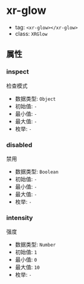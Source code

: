 
# xr-glow

- tag: `<xr-glow></xr-glow>`
- class: `XRGlow`

## 属性


### inspect

检查模式

- 数据类型: `Object`
- 初始值: `-`
- 最小值: `-`
- 最大值: `-`
- 枚举: `-`


  

### disabled

禁用

- 数据类型: `Boolean`
- 初始值: `-`
- 最小值: `-`
- 最大值: `-`
- 枚举: `-`


  

### intensity

强度

- 数据类型: `Number`
- 初始值: `1`
- 最小值: `0`
- 最大值: `10`
- 枚举: `-`


  
